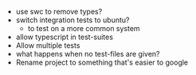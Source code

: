 - use swc to remove types?
- switch integration tests to ubuntu?
  - to test on a more common system
- allow typescript in test-suites
- Allow multiple tests
- what happens when no test-files are given?
- Rename project to something that's easier to google
